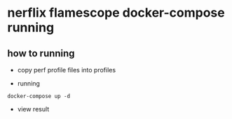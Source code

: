 # nerflix flamescope docker-compose running

## how to running

* copy perf profile files into profiles

* running

```code
docker-compose up -d
```

* view result

```code

```